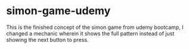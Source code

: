 # simon-game-udemy
This is the finished concept of the simon game from udemy bootcamp, I changed a mechanic wherein it shows the full pattern instead of just showing the next button to press.
